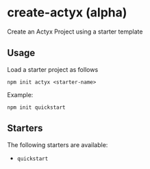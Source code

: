 # create-actyx (alpha)

Create an Actyx Project using a starter template

## Usage

Load a starter project as follows

```shell
npm init actyx <starter-name>
```

Example:

```shell
npm init quickstart
```

## Starters

The following starters are available:

- `quickstart`